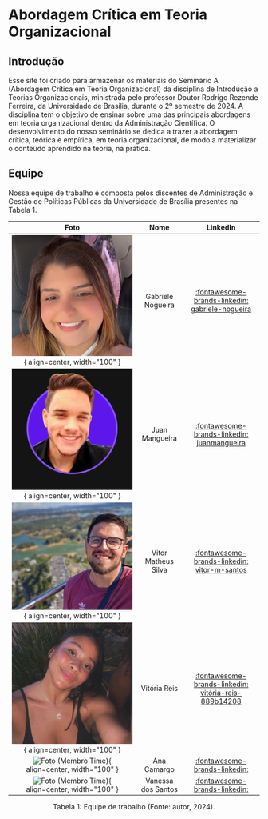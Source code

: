 # Abordagem Crítica em Teoria Organizacional

## Introdução
Esse site foi criado para armazenar os materiais do Seminário A (Abordagem Crítica em Teoria Organizacional) da disciplina de Introdução a Teorias Organizacionais, ministrada pelo professor Doutor Rodrigo Rezende Ferreira, da Universidade de Brasília, durante o 2º semestre de 2024. A disciplina tem o objetivo de ensinar sobre uma das principais abordagens em teoria organizacional dentro da Administração Científica. O desenvolvimento do nosso seminário se dedica a trazer a abordagem crítica, teórica e empírica, em teoria organizacional, de modo a materializar o conteúdo aprendido na teoria, na prática.

## Equipe
Nossa equipe de trabalho é composta pelos discentes de Administração e Gestão de Políticas Públicas da Universidade de Brasília presentes na Tabela 1.

<center>

| Foto        | Nome                                 | LinkedIn |
| :---------: | :----------------------------------: | :----: |
| ![Foto Gabriele Nogueira (Membro Time)](assets/perfil_gabriele.jpg){ align=center, width="100" } | Gabriele Nogueira | [:fontawesome-brands-linkedin: gabriele-nogueira](https://www.linkedin.com/in/gabriele-nogueira) |
| ![Foto Juan Mangueira(Membro Time)](assets/perfil_juan.png){ align=center, width="100" } | Juan Mangueira | [:fontawesome-brands-linkedin: juanmangueira](https://linkedin.com/in/juanmangueira) |
| ![Foto Vitor Matheys (Membro Time)](assets/perfil_vitor.jpg){ align=center, width="100" } | Vitor Matheus Silva | [:fontawesome-brands-linkedin: vitor-m-santos](https://linkedin.com/in/vitor-m-santos) |
| ![Foto Vitória Reis (Membro Time)](assets/perfil_vitoria.jpg){ align=center, width="100" } | Vitória Reis | [:fontawesome-brands-linkedin: vitória-reis-889b14208](https://linkedin.com/in/vitória-reis-889b14208) |
| ![Foto (Membro Time)](){ align=center, width="100" } | Ana Camargo | [:fontawesome-brands-linkedin: ](https://linkedin.com/in/) |
| ![Foto (Membro Time)](){ align=center, width="100" } | Vanessa dos Santos | [:fontawesome-brands-linkedin: ](https://linkedin.com/in/) |

</center>
<div style="text-align: center">
<p> Tabela 1: Equipe de trabalho (Fonte: autor, 2024).</p>
</div>